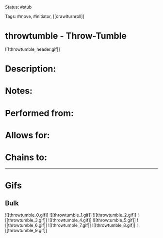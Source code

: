 Status: #stub

Tags: #move, #initiator, [[crawlturnroll]]

# throwtumble - Throw-Tumble
![[throwtumble_header.gif]]
# Description:


# Notes:


# Performed from:


# Allows for:


# Chains to:


___
# Gifs
## Bulk
![[throwtumble_0.gif]]
![[throwtumble_1.gif]]
![[throwtumble_2.gif]]
![[throwtumble_3.gif]]
![[throwtumble_4.gif]]
![[throwtumble_5.gif]]
![[throwtumble_6.gif]]
![[throwtumble_7.gif]]
![[throwtumble_8.gif]]
![[throwtumble_9.gif]]